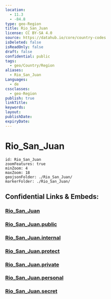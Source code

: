```yaml
---
location:
  - 11.3
  - -84.8
type: geo-Region
title: Rio_San_Juan
license: CC BY-SA 4.0
source: https://datahub.io/core/country-codes
isDeleted: false
isReadOnly: false
draft: false
confidential: public
tags:
  - geo/Country/Region
aliases:
  - Rio_San_Juan
Languages:
  - de
cssclasses:
  - geo-Region
publish: true
linkTitle:
keywords:
layout:
publishDate:
expiryDate:
---
```


# Rio_San_Juan

```leaflet
id: Rio_San_Juan
zoomFeatures: true 
minZoom: 4 
maxZoom: 18
geojsonFolder: ./Rio_San_Juan/
markerFolder: ./Rio_San_Juan/
```


## Confidential Links & Embeds: 

### [Rio_San_Juan](/_Standards/Earth/Continent/America~Central/Nicaragua/departments~Nicaragua/Rio_San_Juan.md) 

### [Rio_San_Juan.public](/_public/Earth/Continent/America~Central/Nicaragua/departments~Nicaragua/Rio_San_Juan.public.md) 

### [Rio_San_Juan.internal](/_internal/Earth/Continent/America~Central/Nicaragua/departments~Nicaragua/Rio_San_Juan.internal.md) 

### [Rio_San_Juan.protect](/_protect/Earth/Continent/America~Central/Nicaragua/departments~Nicaragua/Rio_San_Juan.protect.md) 

### [Rio_San_Juan.private](/_private/Earth/Continent/America~Central/Nicaragua/departments~Nicaragua/Rio_San_Juan.private.md) 

### [Rio_San_Juan.personal](/_personal/Earth/Continent/America~Central/Nicaragua/departments~Nicaragua/Rio_San_Juan.personal.md) 

### [Rio_San_Juan.secret](/_secret/Earth/Continent/America~Central/Nicaragua/departments~Nicaragua/Rio_San_Juan.secret.md)

